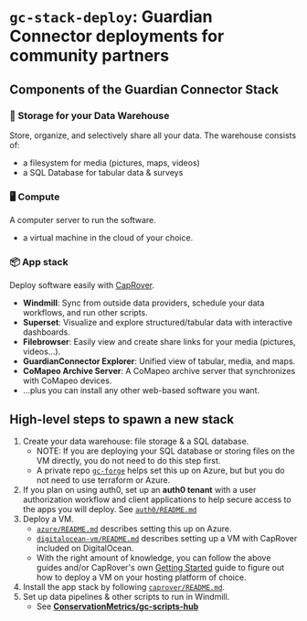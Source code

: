 # `gc-stack-deploy`: Guardian Connector deployments for community partners

## Components of the Guardian Connector Stack

### 📂 Storage for your Data Warehouse

Store, organize, and selectively share all your data. The warehouse consists of:

- a filesystem for media (pictures, maps, videos)
- a SQL Database for tabular data & surveys

### 🖥️ Compute

A computer server to run the software.

- a virtual machine in the cloud of your choice.

### 📦 App stack

Deploy software easily with [CapRover](https://caprover.com/).

- **Windmill**: Sync from outside data providers, schedule your data workflows, and run other scripts.
- **Superset**: Visualize and explore structured/tabular data with interactive dashboards.
- **Filebrowser**: Easily view and create share links for your media (pictures, videos...).
- **GuardianConnector Explorer**: Unified view of tabular, media, and maps.
- **CoMapeo Archive Server**: A CoMapeo archive server that synchronizes with CoMapeo devices.
- ...plus you can install any other web-based software you want.

## High-level steps to spawn a new stack

1. Create your data warehouse: file storage & a SQL database.
    - NOTE: If you are deploying your SQL database or storing files on the VM directly, you do not need to do this step first.
    - A private repo [`gc-forge`](https://github.com/ConservationMetrics/gc-forge/blob/main/terraform/README.md) helps set this up on Azure, but but you do not need to use terraform or Azure.
2. If you plan on using auth0, set up an **auth0 tenant** with a user authorization workflow and client applications to help secure access to the apps you will deploy. See [`auth0/README.md`](auth0/README.md)
3. Deploy a VM.
    - [`azure/README.md`](azure/README.md) describes setting this up on Azure.
    - [`digitalocean-vm/README.md`](digitalocean-vm/README.md) describes setting up a VM with CapRover included on DigitalOcean.
    - With the right amount of knowledge, you can follow the above guides and/or CapRover's own [Getting Started](https://caprover.com/docs/get-started.html) guide to figure out how to deploy a VM on your hosting platform of choice.
4. Install the app stack by following [`caprover/README.md`](https://github.com/ConservationMetrics/gc-forge/blob/main/caprover/README.md).
5. Set up data pipelines & other scripts to run in Windmill.
    - See [**ConservationMetrics/gc-scripts-hub**](https://github.com/ConservationMetrics/gc-scripts-hub/)

